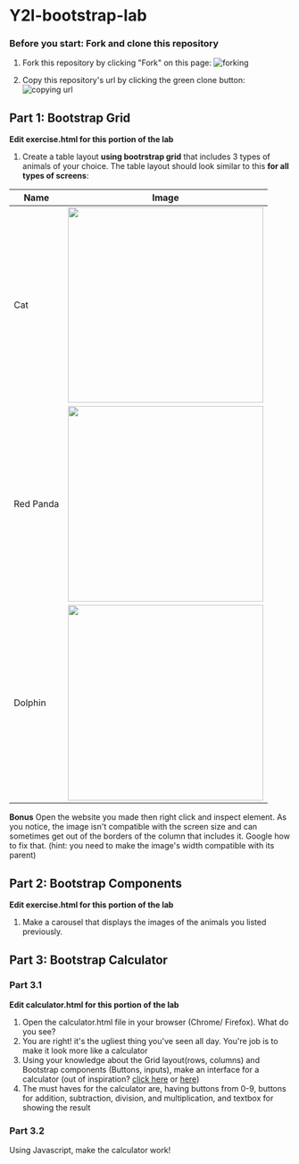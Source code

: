 
# Y2l-bootstrap-lab

### Before you start: Fork and clone this repository

1. Fork this repository by clicking "Fork" on this page:
![forking](https://image.ibb.co/jHRieT/forking.png)

2. Copy this repository's url by clicking the green clone button:
![copying url](https://image.ibb.co/n2wYeT/copying_clone.png)

## Part 1: Bootstrap Grid
__Edit exercise.html for this portion of the lab__
1. Create a table layout **using bootrstrap grid** that includes 3 types of animals of your choice. The table layout should look similar to this **for all types of screens**: 

| Name       | Image  |
| ------------- | -----|
| Cat     | <img src="https://i.ytimg.com/vi/YCaGYUIfdy4/maxresdefault.jpg" width="350"> |
| Red Panda     | <img src="https://i.redd.it/0vbx9fw2hpd01.jpg" width="350"> |
| Dolphin     | <img src="https://i0.wp.com/funkidsjokes.com/wp-content/uploads/2016/08/dolphin-203875_960_720.jpg?resize=300%2C200&ssl=1" width="350"> |

**Bonus**
Open the website you made then right click and inspect element. As you notice, the image isn't compatible with the screen size and can sometimes get out of the borders of the column that includes it. Google how to fix that. (hint: you need to make the image's width compatible with its parent)


## Part 2: Bootstrap Components
__Edit exercise.html for this portion of the lab__
1. Make a carousel that displays the images of the animals you listed previously.

## Part 3: Bootstrap Calculator
### Part 3.1
__Edit calculator.html for this portion of the lab__
1. Open the calculator.html file in your browser (Chrome/ Firefox). What do you see?
2. You are right! it's the ugliest thing you've seen all day. You're job is to make it look more like a calculator
3. Using your knowledge about the Grid layout(rows, columns) and Bootstrap components (Buttons, inputs), make an interface for a calculator (out of inspiration? [click here](http://cdn.designrshub.com/wp-content/uploads/2013/04/calculator-interface-designs-11.jpg) or [here](https://banner2.kisspng.com/20180325/ysq/kisspng-user-interface-design-calculator-dribbble-designer-calculator-5ab71f53c544c2.723624731521950547808.jpg))
4. The must haves for the calculator are, having buttons from 0-9, buttons for addition, subtraction, division, and multiplication, and textbox for showing the result

### Part 3.2
Using Javascript, make the calculator work!

